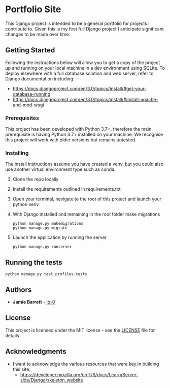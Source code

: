# Portfolio Site

This Django project is intended to be a general portfolio for projects I contribute to. Given this is my first full 
Django project I anticipate significant changes to be made over time.

## Getting Started

Following the instructions below will allow you to get a copy of the project up and running on your local machine in a 
dev environment using SQLite. To deploy elsewhere with a full database solution and web server, refer to Django 
documentation including:
* https://docs.djangoproject.com/en/3.0/topics/install/#get-your-database-running
* https://docs.djangoproject.com/en/3.0/topics/install/#install-apache-and-mod-wsgi

### Prerequisites

This project has been developed with Python 3.7+, therefore the main prerequisite is having Python 3.7+ installed on your
machine. We recognise this project will work with older versions but remains untested.


### Installing

The install instructions assume you have created a venv, but you could also use another virtual environment type such 
as conda.

1. Clone the repo locally

2. Install the requirements outlined in requirements.txt

3. Open your terminal, navigate to the root of this project and launch your python venv

4. With Django installed and remaining in the root folder make migrations
    ```
    python manage.py makemigrations
    python manage.py migrate
    ```
   
 5. Launch the application by running the server
    ```
    python manage.py runserver
    ```

## Running the tests
```
python manage.py test profiles.tests
```

## Authors

* **Jamie Barrett** - [jb-0](https://github.com/jb-0)


## License

This project is licensed under the MIT license - see the [LICENSE](LICENSE) file for details


## Acknowledgments

* I want to acknowledge the various resources that were key in building this site:
    * https://developer.mozilla.org/en-US/docs/Learn/Server-side/Django/skeleton_website
